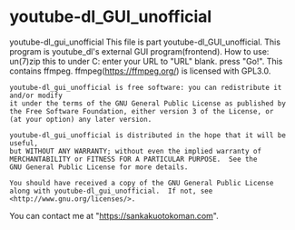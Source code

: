 # youtube-dl_GUI_unofficial
youtube-dl_gui_unofficial
This file is part youtube-dl_GUI_unofficial.
This program is youtube_dl's external GUI program(frontend).
How to use: un(7)zip this to under C:
            enter your URL to "URL" blank.
            press "Go!".
This contains ffmpeg.
ffmpeg(https://ffmpeg.org/) is licensed with GPL3.0.

    youtube-dl_gui_unofficial is free software: you can redistribute it and/or modify
    it under the terms of the GNU General Public License as published by
    the Free Software Foundation, either version 3 of the License, or
    (at your option) any later version.

    youtube-dl_gui_unofficial is distributed in the hope that it will be useful,
    but WITHOUT ANY WARRANTY; without even the implied warranty of
    MERCHANTABILITY or FITNESS FOR A PARTICULAR PURPOSE.  See the
    GNU General Public License for more details.

    You should have received a copy of the GNU General Public License
    along with youtube-dl_gui_unofficial.  If not, see <http://www.gnu.org/licenses/>.
 You can contact me at "https://sankakuotokoman.com".
